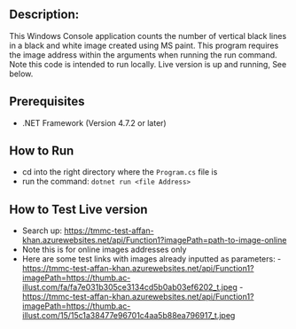 ## Description:
 
This Windows Console application counts the number of vertical black lines in a black and white image created using MS paint. 
This program requires the image address within the arguments when running the run command. Note this code is intended to run
locally. Live version is up and running, See below.

## Prerequisites
- .NET Framework (Version 4.7.2 or later)

## How to Run
- cd into the right directory where the `Program.cs` file is
- run the command: `dotnet run <file Address>`

## How to Test Live version
- Search up: https://tmmc-test-affan-khan.azurewebsites.net/api/Function1?imagePath=path-to-image-online
- Note this is for online images addresses only
- Here are some test links with images already inputted as parameters:
		- https://tmmc-test-affan-khan.azurewebsites.net/api/Function1?imagePath=https://thumb.ac-illust.com/fa/fa7e031b305ce3134cd5b0ab03ef6202_t.jpeg
		- https://tmmc-test-affan-khan.azurewebsites.net/api/Function1?imagePath=https://thumb.ac-illust.com/15/15c1a38477e96701c4aa5b88ea796917_t.jpeg
